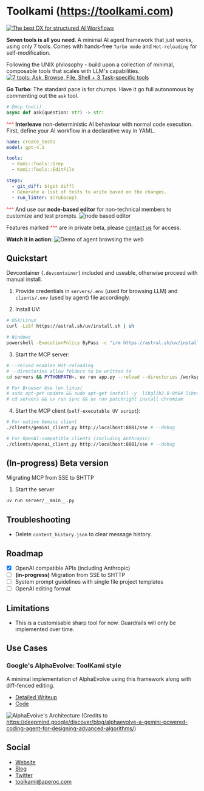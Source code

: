 # Toolkami (https://toolkami.com)

[![The best DX for structured AI Workflows](images/hero.gif)](mailto:toolkami@aperoc.com)

**Seven tools is all you need**. A minimal AI agent framework that just works, using only 7 tools. Comes with hands-free `Turbo mode` and `Hot-reloading` for self-modification.

Following the UNIX philosophy - build upon a collection of minimal, composable tools that scales with LLM's capabilities.
<a href="https://toolkami.com">
  <img src="images/7-tools.png" alt="7 tools: Ask, Browse, File, Shell + 3 Task-specific tools" style="border-radius:6px;">
</a>

**Go Turbo**: The standard pace is for chumps. Have it go full autonomous by commenting out the `ask` tool.
```python
# @mcp.tool()
async def ask(question: str) -> str:
```

<span style="color: red;">^^^</span> **Interleave** non-deterministic AI behaviour with normal code execution. First, define your AI workflow in a declarative way in YAML.
```yml
name: create_tests
model: gpt-4.1

tools:
  - Kami::Tools::Grep
  - Kami::Tools::EditFile

steps:
  - git_diff: $(git diff)
  - Generate a list of tests to write based on the changes.
  - run_linter: $(rubocop)
```

<span style="color: red;">^^^</span> And use our **node-based editor** for non-technical members to customize and test prompts.
![node based editor](images/node-editor.png)

Features marked <span style="color: red;">^^^</span> are in private beta, please [contact us](mailto:toolkami@aperoc.com) for access.

**Watch it in action:**
![Demo of agent browsing the web](images/agent-demo.gif)

## Quickstart

Devcontainer (`.devcontainer`) included and useable, otherwise proceed with manual install.

1. Provide credentials in `servers/.env` (used for browsing LLM) and `clients/.env` (used by agent) file accordingly.

2. Install UV:
```bash
# OSX/Linux
curl -LsSf https://astral.sh/uv/install.sh | sh

# Windows
powershell -ExecutionPolicy ByPass -c "irm https://astral.sh/uv/install.ps1 | iex"
```

3. Start the MCP server:
```bash
# --reload enables Hot-reloading
# --directories allow folders to be written to
cd servers && PYTHONPATH=. uv run app.py --reload --directories /workspaces/toolkami/projects

# For Browser Use (on linux)
# sudo apt-get update && sudo apt-get install -y  libglib2.0-0t64 libnss3 libnspr4 libdbus-1-3 libatk1.0-0t64 libatk-bridge2.0-0t64 libcups2t64 libxkbcommon0 libatspi2.0-0t64 libxcomposite1 libxdamage1 libxfixes3 libxrandr2 libgbm1 libpango-1.0-0 libcairo2 libasound2t64
# cd servers && uv run sync && uv run patchright install chromium
```

4. Start the MCP client (`self-executable UV script`):
```bash
# For native Gemini client
./clients/gemini_client.py http://localhost:8081/sse # --debug

# For OpenAI-compatible clients (including Anthropic)
./clients/openai_client.py http://localhost:8081/sse # --debug
```

## (In-progress) Beta version
Migrating MCP from SSE to SHTTP

1. Start the server
```bash
uv run server/__main__.py
```

## Troubleshooting
* Delete `content_history.json` to clear message history.

## Roadmap
* [x] OpenAI compatible APIs (including Anthropic)
* [ ] **(in-progress)** Migration from SSE to SHTTP
* [ ] System prompt guidelines with single file project templates
* [ ] OpenAI editing format

## Limitations
- This is a customisable sharp tool for now. Guardrails will only be implemented over time.

## Use Cases

### Google's AlphaEvolve: ToolKami style

A minimal implementation of AlphaEvolve using this framework along with diff-fenced editing.
- [Detailed Writeup](https://toolkami.com/alphaevolve-toolkami-style/)
- [Code](https://github.com/aperoc/toolkami/pull/5)

![AlphaEvolve's Architecture](https://lh3.googleusercontent.com/0arf1iMoZrNmKp9wHT5nU5Qp1D834jAUD2mlSA2k8dG3lzW81deaxqBXVuYOLlUiu-R1Luz4Kr2j8wosjdRlJeGZK_pRwiedtQR5qtIneDETuljkpMg=w1232-rw)
(Credits to https://deepmind.google/discover/blog/alphaevolve-a-gemini-powered-coding-agent-for-designing-advanced-algorithms/)

## Social
- [Website](https://toolkami.com)
- [Blog](https://blog.toolkami.com/blog/)
- [Twitter](https://x.com/tool_kami)
- [toolkami@aperoc.com](mailto:toolkami@aperoc.com)